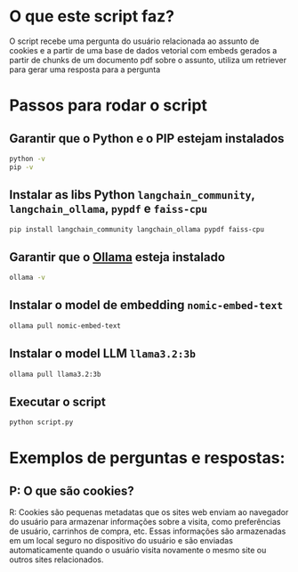 # O que este script faz?

O script recebe uma pergunta do usuário relacionada ao assunto de cookies e a partir de uma base de dados vetorial com embeds gerados a partir de chunks de um documento pdf sobre o assunto, utiliza um retriever para gerar uma resposta para a pergunta

# Passos para rodar o script

## Garantir que o Python e o PIP estejam instalados

```sh
python -v
pip -v
```

## Instalar as libs Python `langchain_community`, `langchain_ollama`, `pypdf` e `faiss-cpu`

```sh
pip install langchain_community langchain_ollama pypdf faiss-cpu
```

## Garantir que o [Ollama](https://ollama.com/) esteja instalado

```sh
ollama -v
```

## Instalar o model de embedding `nomic-embed-text`

```sh
ollama pull nomic-embed-text
```

## Instalar o model LLM `llama3.2:3b`

```sh
ollama pull llama3.2:3b
```

## Executar o script

```sh
python script.py
```

# Exemplos de perguntas e respostas:

## P: O que são cookies?

R: Cookies são pequenas metadatas que os sites web enviam ao navegador do usuário para armazenar informações sobre a visita, como preferências de usuário, carrinhos de compra, etc. Essas informações são armazenadas em um local seguro no dispositivo do usuário e são enviadas automaticamente quando o usuário visita novamente o mesmo site ou outros sites relacionados.

